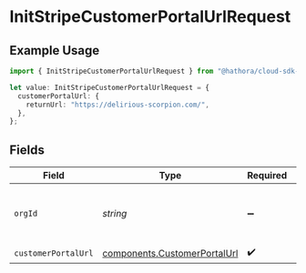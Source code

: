 # InitStripeCustomerPortalUrlRequest

## Example Usage

```typescript
import { InitStripeCustomerPortalUrlRequest } from "@hathora/cloud-sdk-typescript/models/operations";

let value: InitStripeCustomerPortalUrlRequest = {
  customerPortalUrl: {
    returnUrl: "https://delirious-scorpion.com/",
  },
};
```

## Fields

| Field                                                                        | Type                                                                         | Required                                                                     | Description                                                                  | Example                                                                      |
| ---------------------------------------------------------------------------- | ---------------------------------------------------------------------------- | ---------------------------------------------------------------------------- | ---------------------------------------------------------------------------- | ---------------------------------------------------------------------------- |
| `orgId`                                                                      | *string*                                                                     | :heavy_minus_sign:                                                           | N/A                                                                          | org-6f706e83-0ec1-437a-9a46-7d4281eb2f39                                     |
| `customerPortalUrl`                                                          | [components.CustomerPortalUrl](../../models/components/customerportalurl.md) | :heavy_check_mark:                                                           | N/A                                                                          |                                                                              |